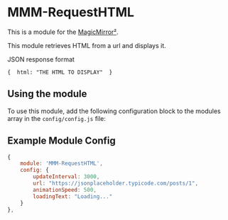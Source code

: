 # MMM-RequestHTML

This is a module for the [MagicMirror²](https://github.com/MichMich/MagicMirror/).

This module retrieves HTML from a url and displays it.

JSON response format
```
{  html: "THE HTML TO DISPLAY"  }
```

## Using the module

To use this module, add the following configuration block to the modules array in the `config/config.js` file:

## Example Module Config
```javascript
{
	module: 'MMM-RequestHTML',
	config: {
		updateInterval: 3000,
		url: "https://jsonplaceholder.typicode.com/posts/1",
		animationSpeed: 500,
		loadingText: "Loading..."
	}
},
```
